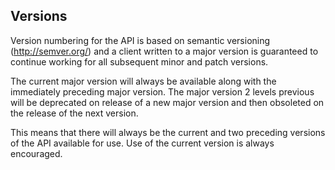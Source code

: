 
## Versions

Version numbering for the API is based on semantic versioning
(http://semver.org/) and a client written to a major version is guaranteed
to continue working for all subsequent minor and patch versions.

The current major version will always be available along with the
immediately preceding major version.  The major version 2 levels previous
will be deprecated on release of a new major version and then obsoleted
on the release of the next version.

This means that there will always be the current and two preceding
versions of the API available for use.  Use of the current version is
always encouraged.

